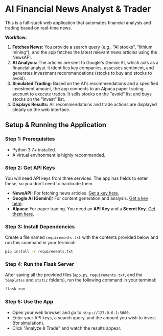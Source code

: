 # AI Financial News Analyst & Trader

This is a full-stack web application that automates financial analysis and trading based on real-time news.

**Workflow:**
1.  **Fetches News:** You provide a search query (e.g., "AI stocks", "lithium mining"), and the app fetches the latest relevant news articles using the NewsAPI.
2.  **AI Analysis:** The articles are sent to Google's Gemini AI, which acts as a financial analyst. It identifies key companies, assesses sentiment, and generates investment recommendations (stocks to buy and stocks to avoid).
3.  **Simulated Trading:** Based on the AI's recommendations and a specified investment amount, the app connects to an Alpaca paper trading account to execute trades. It sells stocks on the "avoid" list and buys stocks on the "invest" list.
4.  **Displays Results:** All recommendations and trade actions are displayed clearly on the web interface.

## Setup & Running the Application

### **Step 1: Prerequisites**
- Python 3.7+ installed.
- A virtual environment is highly recommended.

### **Step 2: Get API Keys**
You will need API keys from three services. The app has fields to enter these, so you don't need to hardcode them.
- **NewsAPI:** For fetching news articles. [Get a key here](https://newsapi.org/).
- **Google AI (Gemini):** For content generation and analysis. [Get a key here](https://aistudio.google.com/app/apikey).
- **Alpaca:** For paper trading. You need an **API Key** and a **Secret Key**. [Get them here](https://alpaca.markets/).

### **Step 3: Install Dependencies**
Create a file named `requirements.txt` with the contents provided below and run this command in your terminal:
```bash
pip install -r requirements.txt
```

### **Step 4: Run the Flask Server**
After saving all the provided files (`app.py`, `requirements.txt`, and the `templates` and `static` folders), run the following command in your terminal:
```bash
flask run
```

### **Step 5: Use the App**
- Open your web browser and go to `http://127.0.0.1:5000`.
- Enter your API keys, a search query, and the amount you wish to invest (for simulation).
- Click "Analyze & Trade" and watch the results appear.
